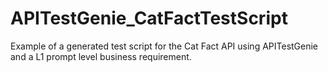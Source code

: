 # APITestGenie_CatFactTestScript
Example of a generated test script for the Cat Fact API using APITestGenie and a L1 prompt level business requirement.

